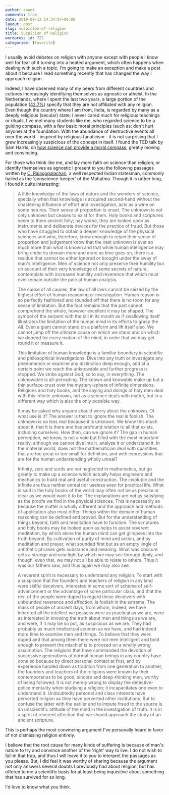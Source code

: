 ```yaml
---
author: anant
comments: true
date: 2010-09-12 14:34:07+00:00
layout: post
slug: suspicion-of-religion
title: Suspicion of Religion
wordpress_id: 722
categories: [favorite]
---
```


I usually avoid debates on religion with anyone except with people I know well for fear of it turning into a heated argument, which often happens when dealing with such a topic. I'm going to make an exception and make a post about it because I read something recently that has changed the way I approach religion.

Indeed, I have observed many of my peers from different countries and cultures increasingly identifying themselves as agnostic or atheist. In the Netherlands, where I spent the last two years, a large portion of the population ([42.7%](http://en.wikipedia.org/wiki/Religion_in_the_Netherlands#Demographics)) specify that they are not affiliated with any religion. Even though the country where I am from, India, is regarded by many as a deeply religious (secular) state; I never cared much for religious teachings or rituals. I've met many students like me, who regarded science to be a guiding compass, with a few basic moral principles (such as: don't hurt anyone) at the foundation. With the abundance of destructive events all over the world - inspired by religious fanaticism - it is not surprising that I grew increasingly suspicious of the concept in itself. I found the TED talk by Sam Harris, on [how science can provide a moral compass](http://www.ted.com/talks/lang/eng/sam_harris_science_can_show_what_s_right.html), greatly moving and convincing.

For those who think like me, and lay more faith on science than religion; or identify themselves as agnostic I present to you the following passages written by [C. Rajagopalachari](http://en.wikipedia.org/wiki/C._Rajagopalachari), a well respected Indian statesman, commonly hailed as the 'conscience-keeper' of the Mahatma. Though it is rather long, I found it quite interesting:

> A little knowledge of the laws of nature and the wonders of science, specially when that knowledge is acquired second-hand without the chastening influence of effort and investigation, acts as a wine on some natures. Their sense of proportion is unset. The unknown is not only unknown but ceases to exist for them. Holy books and scriptures seem to them ancient folly; nay worse, they are looked upon as instruments and deliberate devices for the practice of fraud. But those who have struggled to obtain a deeper knowledge of the physical sciences and who, therefore, know enough to retain their sense of proportion and judgement know that the vast unknown is ever so much more than what is known and that while human intelligence may bring under its domain more and more as time goes on, there is a residue that cannot be either ignored or brought under the sway of man's intelligence. Men of science not only preserve their humility but on account of their very knowledge of some secrets of nature, contemplate with increased humility and reverence that which must ever remain outside the pale of human analysis.
>
> The cause of all causes, the law of all laws cannot be seized by the highest effort of human reasoning or investigation. Human reason is so perfectly fashioned and rounded off that there is no room for any sense of limitation. But the fact remains that the part cannot comprehend the whole, however excellent it may be shaped. The symbol of the serpent with the tail in its mouth as if swallowing itself illustrates the limitation of the human mind in its efforts to grasp the All. Even a giant cannot stand on a platform and lift itself also. We cannot jump off the ultimate cause on which we stand and on which we depend for every motion of the mind, in order that we may get round it or measure it.
>
> This limitation of human knowledge is a familiar boundary in scientific and philosophical investigations. Dive into any truth or investigate any phenomenon or examine any distinction deep enough, and at a certain point we reach the unknowable and further progress is stopped. We strike against God, so to say, in everything. The unknowable is all-pervading. The known and knowable make up but a thin surface-crust over the mystery-sphere of infinite dimensions. Religions and holy books, and the saying and doings of holy men deal with this infinite unknown, not as a science deals with matter, but in a different way which is also the only possible way.
>
> It may be asked why anyone should worry about the unknown. Of what use is it? The answer is that to ignore the real is foolish. The unknown is no less real because it is unknown. We know this much about it, that it is there and has profound relation to all that exists, including ourselves. How then, can we ignore it? The gap in human perception, we know, is not a void but filled with the most important reality, although we cannot dive into it, analyze it or understand it. In the material world, does not the mathematician deal with quantities that are too great or too small for definition, and with expressions that are for the human understanding wholly unreal?
>
> Infinity, zero and surds are not neglected in mathematics, but go greatly to make up a science which actually helps engineers and mechanics to build real and useful construction. The insoluble and the infinite are thus neither unreal nor useless even for practical life. What is said in the holy books of the world may often not be as precise or clear as we would want it to be. The explanations are not as satisfying as the proofs we find in the physical sciences. This is necessarily so because the matter is wholly different and the approach and methods of application also must differ. Things within the domain of human reasoning can be defined and proved. But for the understanding of things beyond, faith and meditation have to function. The scriptures and holy books may be looked upon as helps to assist reverent meditation, by which alone the human mind can get glimpses into the truth beyond. By cultivation of purity of mind and action, and by meditation and prayer, what sounded first but as an empty jingle of antithetic phrases gets substance and meaning. What was obscure gets a strange and new light by which we may see through dimly, and though, even that, we may not all be able to relate to others. Thus it was our fathers saw, and thus again we may also see.
>
> A reverent spirit is necessary to understand any religion. To start with a suspicion that the founders and teachers of religion in any land were skilful deceivers, interested in some sort of scheme of self-advancement or the advantage of some particular class, and that the rest of the people were duped to regard these deceivers with unbounded reverence and affection, is foolish in the extreme. The mass of people of ancient days, from whom, indeed, we have inherited all the intellect we possess were as practical as we are, were as interested in knowing the truth about men and things as we are, and were, if it may be so put, as suspicious as we are. They had probably as much intellectual acumen as we have, and had indeed more time to examine men and things. To believe that they were duped and that among them there were not men intelligent and bold enough to prevent the mischief is to proceed on a wholly wrong assumption. The religions that have commanded the devotion of successive generations of normal human beings in any country have done so because by direct personal contact at first, and by experience handed down as tradition from one generation to another, the founders and teachers of the religions were known by their contemporaries to be good, sincere and deep-thinking men, worthy of being followed. It is not merely wrong to display the detective-police mentality when studying a religion; it incapacitates one even to understand it. Undoubtedly personal and class interests have perverted religion as they have perverted other institutions. But to confuse the latter with the earlier and to impute fraud to the source is an unscientific attitude of the mind in the investigation of truth. It is in a spirit of reverent affection that we should approach the study of an ancient scripture.

This is perhaps the most convincing argument I've personally heard in favor of not dismissing religion entirely.

I believe that the root cause for many kinds of suffering is because of man's nature to try and convince another of the 'right' way to live. I do not wish to fall in that trap, and thus I will leave it to you to interpret the passages as you please. But, I did feel it was worthy of sharing because the argument not only answers several doubts I previously had about religion, but has offered to me a scientific basis for at least being inquisitive about something that has survived for so long.

I'd love to know what you think.
